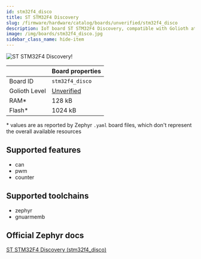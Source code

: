 ```yaml
---
id: stm32f4_disco
title: ST STM32F4 Discovery
slug: /firmware/hardware/catalog/boards/unverified/stm32f4_disco
description: IoT board ST STM32F4 Discovery, compatible with Golioth at unverified level.
image: /img/boards/stm32f4_disco.jpg
sidebar_class_name: hide-item
---
```


[//]: # (This is an auto-generated file, do not edit! Changes to it will be lost upon re-generation)

![ST STM32F4 Discovery!](/img/boards/stm32f4_disco.jpg "ST STM32F4 Discovery")

|                | Board properties     |
| -------------  | -------------------- |
| Board ID       | `stm32f4_disco` |
| Golioth Level  | [Unverified](/firmware/hardware#unverified-boards) |
| RAM*           | 128 kB |
| Flash*         | 1024 kB |

\* values are as reported by Zephyr `.yaml` board files, which don't represent the overall available resources



## Supported features

* can
* pwm
* counter

## Supported toolchains

* zephyr
* gnuarmemb

## Official Zephyr docs

[ST STM32F4 Discovery (stm32f4_disco)](https://docs.zephyrproject.org/latest/boards/st/stm32f4_disco/doc/index.html)

